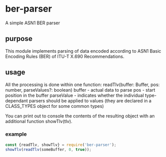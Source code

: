 # ber-parser
A simple ASN1 BER parser

## purpose
This module implements parsing of data encoded according to ASN1 Basic Encoding Rules (BER) of ITU-T X.690 Recommendations.

## usage
All the processing is done within one function: readTlv(buffer: Buffer, pos: number, parseValues?: boolean)
buffer - actual data to parse
pos - start position in the buffer
parseValue - indicates whether the individual type-dependant parsers should be applied to values (they are declared in a CLASS_TYPES object for some common types)

You can print out to console the contents of the resulting object with an additional function showTlv(tlv).

### example
```javascript
const {readTlv, showTlv} = require('ber-parser');
showTlv(readTlv(someBuffer, 0, true));
```
